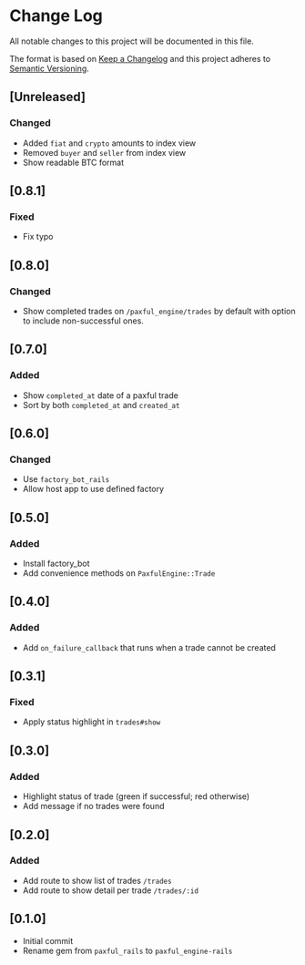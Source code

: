 # Change Log
All notable changes to this project will be documented in this file.

The format is based on [Keep a Changelog](http://keepachangelog.com/)
and this project adheres to [Semantic Versioning](http://semver.org/).

## [Unreleased]
### Changed
- Added `fiat` and `crypto` amounts to index view
- Removed `buyer` and `seller` from index view
- Show readable BTC format

## [0.8.1]
### Fixed
- Fix typo

## [0.8.0]
### Changed
- Show completed trades on `/paxful_engine/trades` by default with option
to include non-successful ones.

## [0.7.0]
### Added
- Show `completed_at` date of a paxful trade
- Sort by both `completed_at` and `created_at`

## [0.6.0]
### Changed
- Use `factory_bot_rails`
- Allow host app to use defined factory

## [0.5.0]
### Added
- Install factory_bot
- Add convenience methods on `PaxfulEngine::Trade`

## [0.4.0]
### Added
- Add `on_failure_callback` that runs when a trade cannot be created

## [0.3.1]
### Fixed
- Apply status highlight in `trades#show`

## [0.3.0]
### Added
- Highlight status of trade (green if successful; red otherwise)
- Add message if no trades were found

## [0.2.0]
### Added
- Add route to show list of trades `/trades`
- Add route to show detail per trade `/trades/:id`

## [0.1.0]
- Initial commit
- Rename gem from `paxful_rails` to `paxful_engine-rails`
